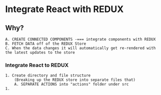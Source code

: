 # Integrate React with REDUX

    

## Why?
    
    A. CREATE CONNECTED COMPONENTS -=== integrate components with REDUX
    B. FETCH DATA off of the REDUX Store
    C. When the data changes it will automatically get re-rendered with the latest updates to the store
        

### Integrate React to REDUX 
    1. Create directory and file structure
        (Breaking up the REDUX store into separate files that)
        A. SEPARATE ACTIONS into "actions" folder under src 
    1.  


